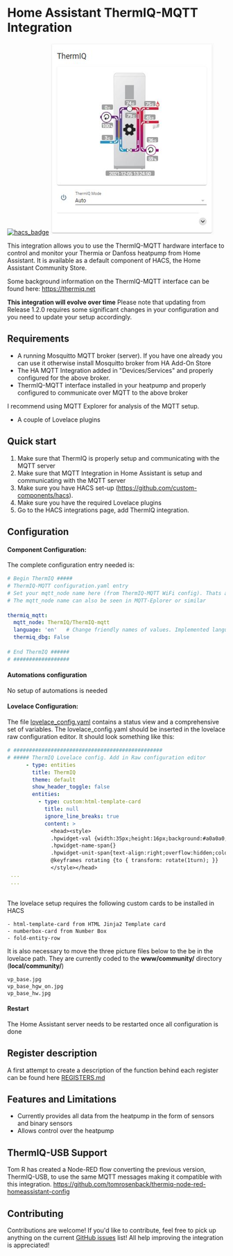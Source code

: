 # Home Assistant ThermIQ-MQTT Integration
[![hacs_badge](https://img.shields.io/badge/HACS-Default-orange.svg)](https://github.com/custom-components/hacs)
![Screenshot](docs/Lovelace1.jpg)

This integration allows you to use the ThermIQ-MQTT hardware interface to control and monitor your Thermia or Danfoss heatpump from Home Assistant. It is available as a default component of HACS, the Home Assistant Community Store.

Some background information on the ThermIQ-MQTT interface can be found here:
https://thermiq.net

**This integration will evolve over time**
Please note that updating from Release 1.2.0 requires some significant changes in your configuration and you need to update your setup accordingly.

## Requirements

- A running Mosquitto MQTT broker (server). If you have one already you can use it otherwise install Mosquitto broker from HA Add-On Store
- The HA MQTT Integration added in "Devices/Services" and properly configured for the above broker.
- ThermIQ-MQTT interface installed in your heatpump and properly configured to communicate over MQTT to the above broker

I recommend using MQTT Explorer for analysis of the MQTT setup.

- A couple of Lovelace plugins

## Quick start
1. Make sure that ThermIQ is properly setup and communicating with the MQTT server
2. Make sure that MQTT Integration in Home Assistant is setup and communicating with the MQTT server
3. Make sure you have HACS set-up (https://github.com/custom-components/hacs).
4. Make sure you have the required Lovelace plugins
5. Go to the HACS integrations page, add ThermIQ integration.

## Configuration
#### Component Configuration:
The complete configuration entry needed is:

```yaml
# Begin ThermIQ #####
# ThermIQ-MQTT configuration.yaml entry
# Set your mqtt_node name here (from ThermIQ-MQTT WiFi config). Thats all!
# The mqtt_node name can also be seen in MQTT-Eplorer or similar

thermiq_mqtt:
  mqtt_node: ThermIQ/ThermIQ-mqtt
  language: 'en'   # Change friendly names of values. Implemented languages: en,se,fi,no,de
  thermiq_dbg: False

# End ThermIQ ######
# ##################

```

#### Automations configuration
No setup of automations is needed

#### Lovelace Configuration:
The file [lovelace_config.yaml](https://github.com/ThermIQ/thermiq_mqtt-ha/blob/master/lovelace_config.yaml) contains a status view and a comprehensive set of variables. The lovelace_config.yaml should be inserted in the lovelace raw configuration editor. It should look something like this:

```yaml
# ################################################
# ##### ThermIQ Lovelace config. Add in Raw configuration editor
      - type: entities
        title: ThermIQ
        theme: default
        show_header_toggle: false
        entities:
          - type: custom:html-template-card
            title: null
            ignore_line_breaks: true
            content: >
              <head><style> 
              .hpwidget-val {width:35px;height:16px;background:#a0a0a0;text-align: center;color:white;border-radius: 0.25em;}
              .hpwidget-name-span{}
              .hpwidget-unit-span{text-align:right;overflow:hidden;color:white;font-size:70%}
              @keyframes rotating {to { transform: rotate(1turn); }}
              </style></head> 
 ...
 ...
 
```

The lovelace setup requires the following custom cards to be installed in HACS
```
- html-template-card from HTML Jinja2 Template card
- numberbox-card from Number Box
- fold-entity-row
```
 It is also necessary to move the three picture files below to the be in the lovelace path. They are currently coded to the **www/community/** directory (**local/community/**)
 ```
 vp_base.jpg
 vp_base_hgw_on.jpg
 vp_base_hw.jpg
 ```
#### Restart
The Home Assistant server needs to be restarted once all configuration is done

## Register description
A first attempt to create a description of the function behind each register can be found here
[REGISTERS.md](https://github.com/ThermIQ/thermiq_mqtt-ha/blob/master/REGISTERS.md)

## Features and Limitations
- Currently provides all data from the heatpump in the form of sensors and binary sensors
- Allows control over the heatpump 


## ThermIQ-USB Support
Tom R has created a Node-RED flow converting the previous version, ThermIQ-USB, to use the same MQTT messages making it compatible with this integration.
https://github.com/tomrosenback/thermiq-node-red-homeassistant-config

## Contributing
Contributions are welcome! If you'd like to contribute, feel free to pick up anything on the current [GitHub issues](https://github.com/ThermIQ/thermiq_mqtt-ha/issues) list!
All help improving the integration is appreciated!



